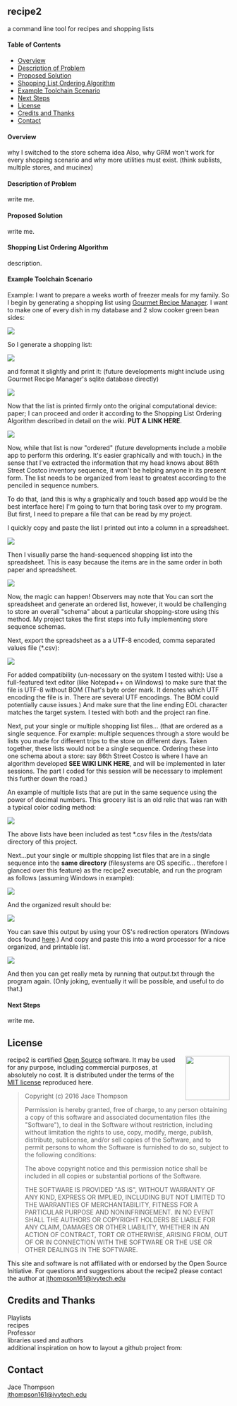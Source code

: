 
## recipe2 ##
a command line tool for recipes and shopping lists

#### Table of Contents ####
<!-- MarkdownTOC autolink=true depth=3 bracket=round -->

- [Overview](#overview)
- [Description of Problem](#description-of-problem)
- [Proposed Solution](#proposed-solution)
- [Shopping List Ordering Algorithm](#shopping-list-ordering-algorithm)
- [Example Toolchain Scenario](#example-toolchain-scenario)
- [Next Steps](#next-steps)
- [License](#license)
- [Credits and Thanks](#credits-and-thanks)
- [Contact](#contact)

<!-- /MarkdownTOC -->

#### Overview ####
why I switched to the store schema idea
Also, why GRM won't work for every shopping scenario and why more utilities must exist. (think sublists, multiple stores, and mucinex)
#### Description of Problem ####
write me.
#### Proposed Solution ####
write me.
#### Shopping List Ordering Algorithm ####
description.
#### Example Toolchain Scenario ####
Example: I want to prepare a weeks worth of freezer meals for my family. So I begin by generating a shopping list using [Gourmet Recipe Manager](https://github.com/thinkle/gourmet). I want to make one of every dish in my database and 2 slow cooker green bean sides:

![](http://i.imgur.com/vnxz9eB.png)

So I generate a shopping list:

![](http://i.imgur.com/H1CchIB.png)

and format it slightly and print it: (future developments might include using Gourmet Recipe Manager's sqlite database directly)

![](http://i.imgur.com/cy8Tnv1.jpg)

Now that the list is printed firmly onto the original computational device: paper; I can proceed and order it according to the Shopping List Ordering Algorithm described in detail on the wiki. **PUT A LINK HERE**.

![](http://i.imgur.com/t9PFZVz.jpg)

Now, while that list is now "ordered" (future developments include a mobile app to perform this ordering. It's easier graphically and with touch.) in the sense that I've extracted the information that my head knows about 86th Street Costco inventory sequence, it won't be helping anyone in its present form. The list needs to be organized from least to greatest according to the penciled in sequence numbers.

To do that, (and this is why a graphically and touch based app would be the best interface here) I'm going to turn that boring task over to my program. But first, I need to prepare a file that can be read by my project.

I quickly copy and paste the list I printed out into a column in a spreadsheet.

![](http://i.imgur.com/Lv02fYZ.png)

Then I visually parse the hand-sequenced shopping list into the spreadsheet. This is easy because the items are in the same order in both paper and spreadsheet.

![](http://i.imgur.com/c65fG5j.png)

Now, the magic can happen! Observers may note that You can sort the spreadsheet and generate an ordered list, however, it would be challenging to store an overall "schema" about a particular shopping-store using this method. My project takes the first steps into fully implementing store  sequence schemas.

Next, export the spreadsheet as a a UTF-8 encoded, comma separated values file (*.csv):

![](http://i.imgur.com/joN7CSD.png)

For added compatibility (un-necessary on the system I tested with): Use a full-featured text editor (like Notepad++ on Windows) to make sure that the file is UTF-8 without BOM (That's byte order mark. It denotes which UTF encoding the file is in. There are several UTF encodings. The BOM could potentially cause issues.) And make sure that the line ending EOL character matches the target system. I tested with both and the project ran fine.

Next, put your single or multiple shopping list files... (that are ordered as a single sequence. For example: multiple sequences through a store would be lists you made for different trips to the store on different days. Taken together, these lists would not be a single sequence. Ordering these into one schema about a store: say 86th Street Costco is where I have an algorithm developed **SEE WIKI LINK HERE**, and will be implemented in later sessions. The part I coded for this session will be necessary to implement this further down the road.) 

An example of multiple lists that are put in the same sequence using the power of decimal numbers. This grocery list is an old relic that was ran with a typical color coding method: 

![](http://i.imgur.com/k45U5ei.jpg)

The above lists have been included as test *.csv files in the /tests/data directory of this project.

Next...put your single or multiple shopping list files that are in a single sequence into the **same directory** (filesystems are OS specific... therefore I glanced over this feature) as the recipe2 executable, and run the program as follows (assuming Windows in example):

![](http://i.imgur.com/MLwD5QL.png)

And the organized result should be:

![](http://i.imgur.com/gtTTyK6.png)

You can save this output by using your OS's redirection operators (Windows docs found [here](https://technet.microsoft.com/en-us/library/bb490982.aspx).) And copy and paste this into a word processor for a nice organized, and printable list.

![](http://i.imgur.com/pwSUSwM.png)

And then you can get really meta by running that output.txt through the program again. (Only joking, eventually it will be possible, and useful to do that.)

#### Next Steps ####
write me.
## License ##

<a href="http://www.opensource.org/"><img height="100" align="right" src="http://wiki.opensource.org/bin/download/OSI+Operations/Marketing+%26+Promotional+Collateral/OSI_certified_logo_vector.svg"></a>

recipe2 is certified [Open Source](http://www.opensource.org/docs/definition.html) software. It may be used for any purpose, including commercial purposes, at absolutely no cost. It is distributed under the terms of the [MIT license](http://www.opensource.org/licenses/mit-license.html) reproduced here.

> Copyright (c) 2016 Jace Thompson
>
> Permission is hereby granted, free of charge, to any person obtaining a copy of this software and associated documentation files (the "Software"), to deal in the Software without restriction, including without limitation the rights to use, copy, modify, merge, publish, distribute, sublicense, and/or sell copies of the Software, and to permit persons to whom the Software is furnished to do so, subject to the following conditions:
>
> The above copyright notice and this permission notice shall be included in all copies or substantial portions of the Software.
>
> THE SOFTWARE IS PROVIDED "AS IS", WITHOUT WARRANTY OF ANY KIND, EXPRESS OR IMPLIED, INCLUDING BUT NOT LIMITED TO THE WARRANTIES OF MERCHANTABILITY, FITNESS FOR A PARTICULAR PURPOSE AND NONINFRINGEMENT. IN NO EVENT SHALL THE AUTHORS OR COPYRIGHT HOLDERS BE LIABLE FOR ANY CLAIM, DAMAGES OR OTHER LIABILITY, WHETHER IN AN ACTION OF CONTRACT, TORT OR OTHERWISE, ARISING FROM, OUT OF OR IN CONNECTION WITH THE SOFTWARE OR THE USE OR OTHER DEALINGS IN THE SOFTWARE.

This site and software is not affiliated with or endorsed by the Open Source Initiative. For questions and suggestions about the recipe2 please contact the author at [jthompson161@ivytech.edu](mailto:jthompson161@ivytech.edu)

## Credits and Thanks ##
Playlists  
recipes  
Professor  
libraries used and authors  
additional inspiration on how to layout a github project from:

## Contact ##
Jace Thompson  
[jthompson161@ivytech.edu](mailto:jthompson161@ivytech.edu)
